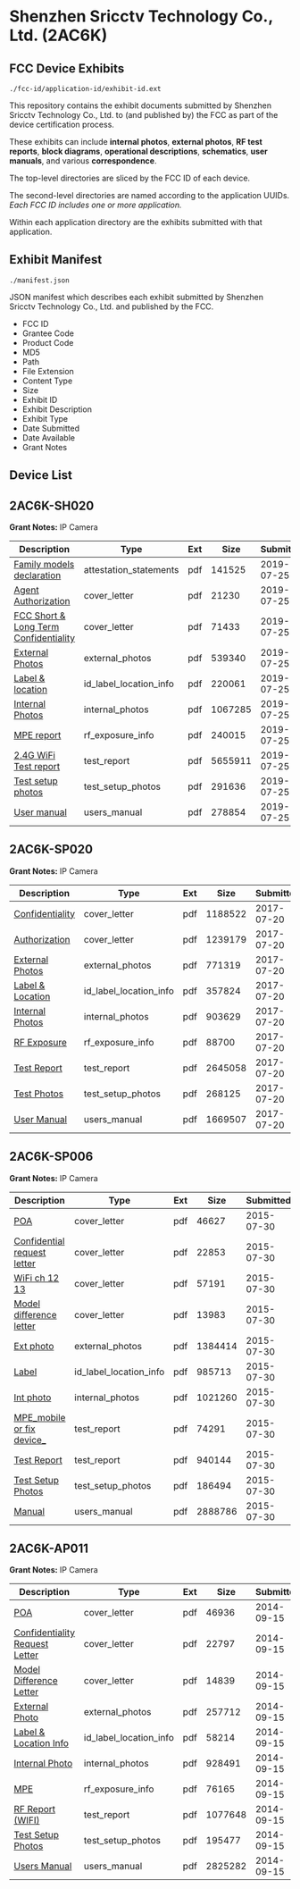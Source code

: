 # Shenzhen Sricctv Technology Co., Ltd. (2AC6K)
## FCC Device Exhibits

```
./fcc-id/application-id/exhibit-id.ext
```

This repository contains the exhibit documents submitted by Shenzhen Sricctv Technology Co., Ltd. to (and published by) the FCC as part of the device certification process.

These exhibits can include **internal photos**, **external photos**, **RF test reports**, **block diagrams**, **operational descriptions**, **schematics**, **user manuals**, and various **correspondence**.

The top-level directories are sliced by the FCC ID of each device.

The second-level directories are named according to the application UUIDs. *Each FCC ID includes one or more application.*

Within each application directory are the exhibits submitted with that application. 

## Exhibit Manifest

```
./manifest.json
```

JSON manifest which describes each exhibit submitted by Shenzhen Sricctv Technology Co., Ltd. and published by the FCC.

- FCC ID
- Grantee Code
- Product Code
- MD5
- Path
- File Extension
- Content Type
- Size
- Exhibit ID
- Exhibit Description
- Exhibit Type
- Date Submitted
- Date Available
- Grant Notes

## Device List
## 2AC6K-SH020
**Grant Notes:** IP Camera

| Description | Type | Ext | Size | Submitted | Available |
| ----------- | ---- | --- | ---- | --------- | --------- |
| [Family models declaration](2AC6K-SH020/cbdbbd159b11f4c365ba62571c4fe54c/4371399.pdf) | attestation_statements | pdf | 141525 | 2019-07-25 | 2019-07-25 |
| [Agent Authorization](2AC6K-SH020/cbdbbd159b11f4c365ba62571c4fe54c/4371397.pdf) | cover_letter | pdf | 21230 | 2019-07-25 | 2019-07-25 |
| [FCC Short & Long Term Confidentiality](2AC6K-SH020/cbdbbd159b11f4c365ba62571c4fe54c/4371398.pdf) | cover_letter | pdf | 71433 | 2019-07-25 | 2019-07-25 |
| [External Photos](2AC6K-SH020/cbdbbd159b11f4c365ba62571c4fe54c/4371392.pdf) | external_photos | pdf | 539340 | 2019-07-25 | 2019-07-25 |
| [Label & location](2AC6K-SH020/cbdbbd159b11f4c365ba62571c4fe54c/4371396.pdf) | id_label_location_info | pdf | 220061 | 2019-07-25 | 2019-07-25 |
| [Internal Photos](2AC6K-SH020/cbdbbd159b11f4c365ba62571c4fe54c/4371393.pdf) | internal_photos | pdf | 1067285 | 2019-07-25 | 2020-01-21 |
| [MPE report](2AC6K-SH020/cbdbbd159b11f4c365ba62571c4fe54c/4371400.pdf) | rf_exposure_info | pdf | 240015 | 2019-07-25 | 2019-07-25 |
| [2.4G WiFi Test report](2AC6K-SH020/cbdbbd159b11f4c365ba62571c4fe54c/4371401.pdf) | test_report | pdf | 5655911 | 2019-07-25 | 2019-07-25 |
| [Test setup photos](2AC6K-SH020/cbdbbd159b11f4c365ba62571c4fe54c/4371394.pdf) | test_setup_photos | pdf | 291636 | 2019-07-25 | 2020-01-21 |
| [User manual](2AC6K-SH020/cbdbbd159b11f4c365ba62571c4fe54c/4371395.pdf) | users_manual | pdf | 278854 | 2019-07-25 | 2020-01-21 |
## 2AC6K-SP020
**Grant Notes:** IP Camera

| Description | Type | Ext | Size | Submitted | Available |
| ----------- | ---- | --- | ---- | --------- | --------- |
| [Confidentiality](2AC6K-SP020/e5ad2fe2bec94ddeb88c685d1e988ea6/3474758.pdf) | cover_letter | pdf | 1188522 | 2017-07-20 | 2017-07-20 |
| [Authorization](2AC6K-SP020/e5ad2fe2bec94ddeb88c685d1e988ea6/3474761.pdf) | cover_letter | pdf | 1239179 | 2017-07-20 | 2017-07-20 |
| [External Photos](2AC6K-SP020/e5ad2fe2bec94ddeb88c685d1e988ea6/3474755.pdf) | external_photos | pdf | 771319 | 2017-07-20 | 2017-07-20 |
| [Label & Location](2AC6K-SP020/e5ad2fe2bec94ddeb88c685d1e988ea6/3474759.pdf) | id_label_location_info | pdf | 357824 | 2017-07-20 | 2017-07-20 |
| [Internal Photos](2AC6K-SP020/e5ad2fe2bec94ddeb88c685d1e988ea6/3474756.pdf) | internal_photos | pdf | 903629 | 2017-07-20 | 2017-07-20 |
| [RF Exposure](2AC6K-SP020/e5ad2fe2bec94ddeb88c685d1e988ea6/3474760.pdf) | rf_exposure_info | pdf | 88700 | 2017-07-20 | 2017-07-20 |
| [Test Report](2AC6K-SP020/e5ad2fe2bec94ddeb88c685d1e988ea6/3474762.pdf) | test_report | pdf | 2645058 | 2017-07-20 | 2017-07-20 |
| [Test Photos](2AC6K-SP020/e5ad2fe2bec94ddeb88c685d1e988ea6/3474754.pdf) | test_setup_photos | pdf | 268125 | 2017-07-20 | 2017-07-20 |
| [User Manual](2AC6K-SP020/e5ad2fe2bec94ddeb88c685d1e988ea6/3474757.pdf) | users_manual | pdf | 1669507 | 2017-07-20 | 2017-07-20 |
## 2AC6K-SP006
**Grant Notes:** IP Camera

| Description | Type | Ext | Size | Submitted | Available |
| ----------- | ---- | --- | ---- | --------- | --------- |
| [POA](2AC6K-SP006/16972434efe878a0d086df469ccf1afe/2699129.pdf) | cover_letter | pdf | 46627 | 2015-07-30 | 2015-07-30 |
| [Confidential request letter](2AC6K-SP006/16972434efe878a0d086df469ccf1afe/2699130.pdf) | cover_letter | pdf | 22853 | 2015-07-30 | 2015-07-30 |
| [WiFi ch 12 13](2AC6K-SP006/16972434efe878a0d086df469ccf1afe/2699131.pdf) | cover_letter | pdf | 57191 | 2015-07-30 | 2015-07-30 |
| [Model difference letter](2AC6K-SP006/16972434efe878a0d086df469ccf1afe/2699132.pdf) | cover_letter | pdf | 13983 | 2015-07-30 | 2015-07-30 |
| [Ext photo](2AC6K-SP006/16972434efe878a0d086df469ccf1afe/2699136.pdf) | external_photos | pdf | 1384414 | 2015-07-30 | 2015-07-30 |
| [Label](2AC6K-SP006/16972434efe878a0d086df469ccf1afe/2699138.pdf) | id_label_location_info | pdf | 985713 | 2015-07-30 | 2015-07-30 |
| [Int photo](2AC6K-SP006/16972434efe878a0d086df469ccf1afe/2699137.pdf) | internal_photos | pdf | 1021260 | 2015-07-30 | 2015-07-30 |
| [MPE_mobile or fix  device_](2AC6K-SP006/16972434efe878a0d086df469ccf1afe/2699133.pdf) | test_report | pdf | 74291 | 2015-07-30 | 2015-07-30 |
| [Test Report](2AC6K-SP006/16972434efe878a0d086df469ccf1afe/2699134.pdf) | test_report | pdf | 940144 | 2015-07-30 | 2015-07-30 |
| [Test Setup Photos](2AC6K-SP006/16972434efe878a0d086df469ccf1afe/2699135.pdf) | test_setup_photos | pdf | 186494 | 2015-07-30 | 2015-07-30 |
| [Manual](2AC6K-SP006/16972434efe878a0d086df469ccf1afe/2699139.pdf) | users_manual | pdf | 2888786 | 2015-07-30 | 2015-07-30 |
## 2AC6K-AP011
**Grant Notes:** IP Camera

| Description | Type | Ext | Size | Submitted | Available |
| ----------- | ---- | --- | ---- | --------- | --------- |
| [POA](2AC6K-AP011/2703aab3f688d75dd85e64f89de8896b/2389473.pdf) | cover_letter | pdf | 46936 | 2014-09-15 | 2014-09-16 |
| [Confidentiality Request Letter](2AC6K-AP011/2703aab3f688d75dd85e64f89de8896b/2389474.pdf) | cover_letter | pdf | 22797 | 2014-09-15 | 2014-09-16 |
| [Model Difference Letter](2AC6K-AP011/2703aab3f688d75dd85e64f89de8896b/2389475.pdf) | cover_letter | pdf | 14839 | 2014-09-15 | 2014-09-16 |
| [External Photo](2AC6K-AP011/2703aab3f688d75dd85e64f89de8896b/2389482.pdf) | external_photos | pdf | 257712 | 2014-09-15 | 2014-09-16 |
| [Label & Location Info](2AC6K-AP011/2703aab3f688d75dd85e64f89de8896b/2389484.pdf) | id_label_location_info | pdf | 58214 | 2014-09-15 | 2014-09-16 |
| [Internal Photo](2AC6K-AP011/2703aab3f688d75dd85e64f89de8896b/2389483.pdf) | internal_photos | pdf | 928491 | 2014-09-15 | 2014-09-16 |
| [MPE](2AC6K-AP011/2703aab3f688d75dd85e64f89de8896b/2389480.pdf) | rf_exposure_info | pdf | 76165 | 2014-09-15 | 2014-09-16 |
| [RF Report (WIFI)](2AC6K-AP011/2703aab3f688d75dd85e64f89de8896b/2389479.pdf) | test_report | pdf | 1077648 | 2014-09-15 | 2014-09-16 |
| [Test Setup Photos](2AC6K-AP011/2703aab3f688d75dd85e64f89de8896b/2389481.pdf) | test_setup_photos | pdf | 195477 | 2014-09-15 | 2014-09-16 |
| [Users Manual](2AC6K-AP011/2703aab3f688d75dd85e64f89de8896b/2389485.pdf) | users_manual | pdf | 2825282 | 2014-09-15 | 2014-09-16 |
